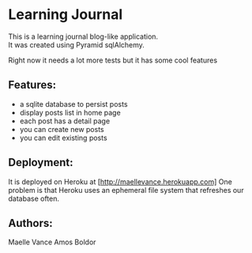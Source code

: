 # Learning Journal


This is a learning journal blog-like application.  
It was created using Pyramid sqlAlchemy.  

Right now it needs a lot more tests but it has some cool features


## Features:
- a sqlite database to persist posts
- display posts list in home page
- each post has a detail page
- you can create new posts
- you can edit existing posts


## Deployment:
It is deployed on Heroku at [http://maellevance.herokuapp.com]
One problem is that Heroku uses an ephemeral file system that refreshes our database often.

## Authors:
Maelle Vance
Amos Boldor

